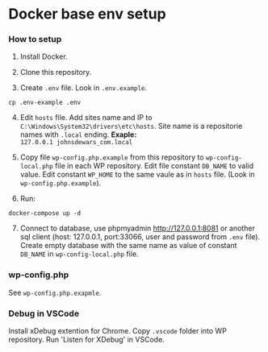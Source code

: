 # Docker base env setup
### How to setup

1. Install Docker.

2. Clone this repository.

3. Create `.env` file. Look in `.env.example`.
```shell script
cp .env-example .env
```

4. Edit `hosts` file. Add sites name and IP to `C:\Windows\System32\drivers\etc\hosts`. Site name is a repositorie names with `.local` ending. **Exaple:**<br/>
`127.0.0.1 johnsdewars_com.local`

5. Copy file `wp-config.php.example` from this repository to `wp-config-local.php` file in each WP repository. Edit file constant `DB_NAME` to valid value. Edit constant `WP_HOME` to the same vaule as in `hosts` file. (Look in `wp-config.php.example`).

6. Run:<br/>
```shell script
docker-compose up -d
```

7. Connect to database, use phpmyadmin http://127.0.0.1:8081 or another sql client (host: 127.0.0.1, port:33066, user and password from `.env` file). Create empty database with the same name as value of constant `DB_NAME` in `wp-config-local.php` file.


### wp-config.php
See `wp-config.php.exapmle`.

### Debug in VSCode
Install xDebug extention for Chrome. Copy `.vscode` folder into WP repository. Run 'Listen for XDebug' in VSCode.